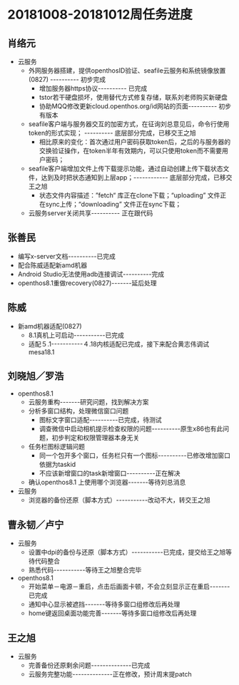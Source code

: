# 20181008-20181012周任务进度

## 肖络元
- 云服务
   - 外网服务器搭建，提供openthosID验证、seafile云服务和系统镜像放置(0827) ---------- 初步完成
      - 增加服务器https协议---------- 已完成
      - tstor若干硬盘损坏，使用替代方式修复存储，联系刘老师购买新硬盘
      - 协助MQQ修改更新cloud.openthos.org/id网站的页面---------- 初步有版本
   - seafile客户端与服务器交互的加密方式，在征询刘总意见后，命令行使用token的形式实现； ----------  底层部分完成，已移交王之旭
      - 相比原来的变化：首次通过用户密码获取token后，之后的与服务器的交换验证操作，在token半年有效期内，可以只使用token而不需要用户密码；
   - seafile客户端增加文件上传下载提示功能，通过自动创建上传下载状态文件，达到及时把状态通知到上层app；------------ 底层部分完成，已移交王之旭
      - 状态文件内容描述：”fetch“ 库正在clone下载；“uploading” 文件正在sync上传；“downloading” 文件正在sync下载；
   - 云服务server关闭共享---------- 正在跟代码

## 张善民
- 编写x-server文档----------已完成
- 配合陈威适配新amd机器
- Android Studio无法使用adb连接调试----------完成
- openthos8.1重做recovery(0827)-------延后处理

## 陈威
- 新amd机器适配(0827)
   - 8.1真机上可启动-----------已完成
   - 适配５.1-----------４.18内核适配已完成，接下来配合黄志伟调试mesa18.1

## 刘晓旭／罗浩
- openthos8.1 
   - 云服务重构-------研究问题，找到解决方案
   - 分析多窗口结构，处理微信窗口问题
      - 图标文字窗口适配----------已完成，待测试
      - 调查微信中启动相机提示检查权限的问题----------原生x86也有此问题，初步判定和权限管理器本身无关
   - 任务栏图标逻辑问题
      - 同一个包开多个窗口，任务栏只有一个图标----------已修改增加窗口依据为taskid
      - 不应该新增窗口的task新增窗口----------正在解决
   - 确认openthos8.1 上使用哪个浏览器-------等待刘总消息
- 云服务
   - 浏览器的备份还原（脚本方式）-----------改动不大，转交王之旭

## 曹永韧／卢宁
- 云服务
   - 设置中dpi的备份与还原（脚本方式）-----------已完成，提交给王之旭等待代码整合
   - 熟悉代码-----------等待王之旭整合完毕
- openthos8.1
   - 开始菜单－电源－重启，点击后画面卡顿，不会立刻显示正在重启-------已完成
   - 通知中心显示被遮挡-------等待多窗口组修改后再处理
   - home键返回桌面功能完善-------等待多窗口组修改后再处理

## 王之旭
- 云服务
   - 完善备份还原剩余问题--------------已完成
   - 云服务完整功能--------------正在修改，预计周末提patch
